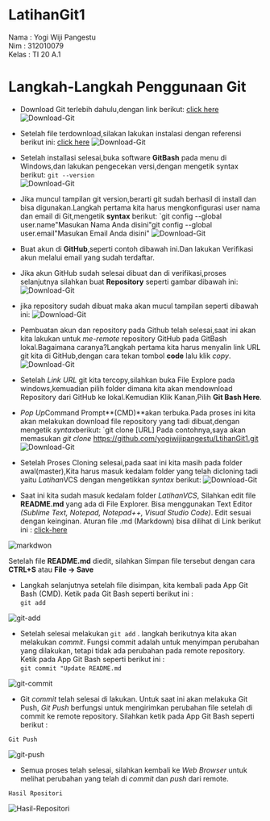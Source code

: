 # LatihanGit1


Nama    : Yogi Wiji Pangestu<br>
Nim     : 312010079<br>
Kelas   : TI 20 A.1<br>

# Langkah-Langkah Penggunaan Git

* Download Git terlebih dahulu,dengan link berikut: [click here](https://git-scm.com)
![Download-Git](Tutorial/git-scm.png)

* Setelah file terdownload,silakan lakukan instalasi dengan referensi berikut ini: [click here](https://git-install-guide.com)
![Download-Git](Tutorial/git-install-guide.png)

* Setelah installasi selesai,buka software **GitBash** pada menu di Windows,dan lakukan pengecekan versi,dengan mengetik syntax berikut:
 `git --version`<br> ![Download-Git](Tutorial/git-version.png)

 * Jika muncul tampilan git version,berarti git sudah berhasil di install dan bisa digunakan.Langkah pertama kita harus mengkonfigurasi user nama dan email di Git,mengetik **syntax** berikut:
 `git config --global user.name"Masukan Nama Anda disini"git config --global user.email"Masukan Email Anda disini"
![Download-Git](Tutorial/Gantiuser.png)

* Buat akun di **GitHub**,seperti contoh dibawah ini.Dan lakukan Verifikasi akun melalui email yang sudah terdaftar.
* Jika akun GitHub sudah selesai dibuat dan di verifikasi,proses selanjutnya silahkan buat **Repository** seperti gambar dibawah ini:
![Download-Git](Tutorial/LatihanGit.png)

* jika repository sudah dibuat maka akan mucul tampilan seperti dibawah ini:
![Download-Git](Tutorial/HasilRepositori.png)

* Pembuatan akun dan repository pada Github telah selesai,saat ini akan kita lakukan untuk *me-remote* repository GitHub pada GitBash lokal.Bagaimana caranya?Langkah pertama kita harus menyalin link URL git kita di GitHub,dengan cara tekan tombol **code** lalu klik *copy*.
![Download-Git](Tutorial/Code.png)

* Setelah *Link URL* git kita tercopy,silahkan buka File Explore pada windows,kemuadian pilih folder dimana kita akan mendownload Repository dari GitHub ke lokal.Kemudian Klik Kanan,Pilih **Git Bash Here**.
* *Pop Up*Command Prompt**(CMD)**akan terbuka.Pada proses ini kita akan melakukan download file repository yang tadi dibuat,dengan mengetik *syntax*berikut:
`git clone [URL] Pada contohnya,saya akan memasukan *git clone*
https://github.com/yogiwijipangestu/LtihanGit1.git
![Download-Git](Tutorial/GitClone.png)

* Setelah Proses Cloning selesai,pada saat ini kita masih pada folder awal(master),Kita harus masuk kedalam folder yang telah dicloning tadi yaitu *Latihan*VCS dengan mengetikkan *syntax* berikut:
![Download-Git](Tutorial/LatihanGit1.png)
 
* Saat ini kita sudah masuk kedalam folder *LatihanVCS*, Silahkan edit file **README.md** yang ada di File Explorer. Bisa menggunakan Text Editor *(Sublime Text, Notepad, Notepad++, Visual Studio Code)*. Edit sesuai dengan keinginan. Aturan file .md (Markdown) bisa dilihat di Link berikut ini : [click-here](https://guides.github.com/features/mastering-markdown/) 

![markdwon](Tutorial/readme.png)

Setelah file **README.md** diedit, silahkan Simpan file tersebut dengan cara **CTRL+S** atau **File -> Save**

* Langkah selanjutnya setelah file disimpan, kita kembali pada App Git Bash (CMD). Ketik pada Git Bash seperti berikut ini : <br>
`git add`

![git-add](Tutorial/Gitadd.png)

* Setelah selesai melakukan `git add` . langkah berikutnya kita akan melakukan *commit*. Fungsi commit adalah untuk menyimpan perubahan yang dilakukan, tetapi tidak ada perubahan pada remote repository. Ketik pada App Git Bash seperti berikut ini : <br>
`git commit "Update README.md`

![git-commit](Tutorial/GitCommit)

* Git *commit* telah selesai di lakukan. Untuk saat ini akan melakuka Git Push, *Git Push* berfungsi untuk mengirimkan perubahan file setelah di commit ke remote repository. Silahkan ketik pada App Git Bash seperti berikut :

`Git Push`

![git-push](Tutorial/GitPush.png)

* Semua proses telah selesai, silahkan kembali ke *Web Browser* untuk melihat perubahan yang telah di *commit* dan *push* dari remote. <br>

`Hasil Rpositori`

![Hasil-Repositori](Tutorial/HsailRepositori.png)
